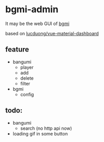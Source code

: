 # bgmi-admin

It may be the web GUI of [bgmi](https://github.com/BGmi/BGmi)

based on [lucduong/vue-material-dashboard](https://github.com/lucduong/vue-material-dashboard)

## feature
- bangumi
    - player
    - add
    - delete
    - filter
- bgmi
    - config
## todo: 
- bangumi
    - search (no http api now)
- loading gif in some button


